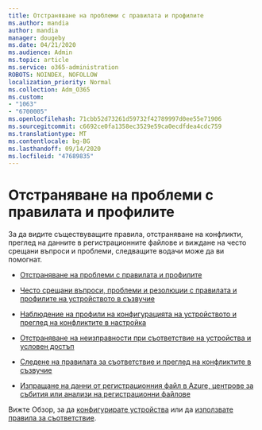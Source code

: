```yaml
---
title: Отстраняване на проблеми с правилата и профилите
ms.author: mandia
author: mandia
manager: dougeby
ms.date: 04/21/2020
ms.audience: Admin
ms.topic: article
ms.service: o365-administration
ROBOTS: NOINDEX, NOFOLLOW
localization_priority: Normal
ms.collection: Adm_O365
ms.custom:
- "1063"
- "6700005"
ms.openlocfilehash: 71cbb52d73261d59732f42789997d0ee55e71906
ms.sourcegitcommit: c6692ce0fa1358ec3529e59ca0ecdfdea4cdc759
ms.translationtype: MT
ms.contentlocale: bg-BG
ms.lasthandoff: 09/14/2020
ms.locfileid: "47689835"
---
```

# <a name="troubleshooting-intune-policy-and-profiles"></a>Отстраняване на проблеми с правилата и профилите

За да видите съществуващите правила, отстраняване на конфликти, преглед на данните в регистрационните файлове и виждане на често срещани въпроси и проблеми, следващите водачи може да ви помогнат.

- [Отстраняване на проблеми с правилата и профилите](https://docs.microsoft.com/mem/intune/configuration/troubleshoot-policies-in-microsoft-intune)

- [Често срещани въпроси, проблеми и резолюции с правилата и профилите на устройството в съзвучие](https://docs.microsoft.com/intune/device-profile-troubleshoot)

- [Наблюдение на профили на конфигурацията на устройството и преглед на конфликтите в настройка](https://docs.microsoft.com/intune/device-profile-monitor)

- [Отстраняване на неизправности при съответствие на устройства и условен достъп](https://docs.microsoft.com/intune/troubleshoot-conditional-access)

- [Следене на правилата за съответствие и преглед на конфликтите в съзвучие](https://docs.microsoft.com/intune/compliance-policy-monitor)

- [Изпращане на данни от регистрационния файл в Azure, центрове за събития или анализи на регистрационни файлове](https://docs.microsoft.com/intune/review-logs-using-azure-monitor)

Вижте Обзор, за да [конфигурирате устройства](https://docs.microsoft.com/intune/device-profiles) или да [използвате правила за съответствие](https://docs.microsoft.com/intune/device-compliance-get-started).